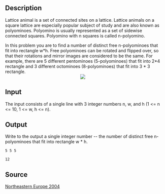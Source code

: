 <h2>Description</h2><p>Lattice animal is a set of connected sites on a lattice. Lattice animals on a square lattice are especially popular subject of study and are also known as polyominoes. Polyomino is usually represented as a set of sidewise connected squares. Polyomino with n squares is called n-polyomino.
</p>In this problem you are to find a number of distinct free n-polyominoes that fit into rectangle w*h. Free polyominoes can be rotated and flipped over, so that their rotations and mirror images are considered to be the same.
For example, there are 5 different pentominoes (5-polyominoes) that fit into 2*4 rectangle and 3 different octominoes (8-polyominoes) that fit into 3 * 3 rectangle.
<center><img src="images/2170_1.jpg"></center><h2>Input</h2><p>The input consists of a single line with 3 integer numbers n, w, and h (1 &lt;= n &lt;= 10, 1 &lt;= w, h &lt;= n).</p><h2>Output</h2><p>Write to the output a single integer number -- the number of distinct free n-polyominoes that fit into rectangle w * h.</p><pre><code class="language-input1">5 5 5</code></pre><pre><code class="language-output1">12</code></pre><h2>Source</h2><a href="searchproblem?field=source&amp;key=Northeastern+Europe+2004">Northeastern Europe 2004</a>